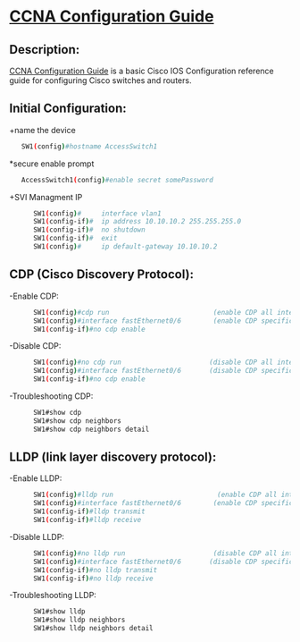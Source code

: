 # [CCNA Configuration Guide][pypi-url]

[pypi-url]: https://www.cisco.com/c/en/us/training-events/training-certifications/certifications/associate/ccna.html


## Description:
[CCNA Configuration Guide](https://www.cisco.com/c/en/us/training-events/training-certifications/certifications/associate/ccna.html) is a basic Cisco IOS Configuration reference guide for configuring Cisco switches and routers. 


## Initial Configuration:

+name the device

```sh
   SW1(config)#hostname AccessSwitch1
```

*secure enable prompt

```sh
   AccessSwitch1(config)#enable secret somePassword
```

+SVI Managment IP

```sh
      SW1(config)#     interface vlan1
      SW1(config-if)#  ip address 10.10.10.2 255.255.255.0
      SW1(config-if)#  no shutdown
      SW1(config-if)#  exit
      SW1(config)#     ip default-gateway 10.10.10.2
```

## CDP (Cisco Discovery Protocol):

-Enable CDP:

```sh
      SW1(config)#cdp run                          (enable CDP all interfaces)
      SW1(config)#interface fastEthernet0/6        (enable CDP specific interface)
      SW1(config-if)#no cdp enable 

```

-Disable CDP:

```sh
      SW1(config)#no cdp run                      (disable CDP all interfaces)
      SW1(config)#interface fastEthernet0/6       (disable CDP specific interface)
      SW1(config-if)#no cdp enable 


```
-Troubleshooting CDP:

```sh
      SW1#show cdp
      SW1#show cdp neighbors
      SW1#show cdp neighbors detail 
```

## LLDP (link layer discovery protocol):

-Enable LLDP:

```sh
      SW1(config)#lldp run                          (enable CDP all interfaces)
      SW1(config)#interface fastEthernet0/6        (enable CDP specific interface)
      SW1(config-if)#lldp transmit 
      SW1(config-if)#lldp receive

```

-Disable LLDP:

```sh
      SW1(config)#no lldp run                      (disable CDP all interfaces)
      SW1(config)#interface fastEthernet0/6       (disable CDP specific interface)
      SW1(config-if)#no lldp transmit 
      SW1(config-if)#no lldp receive


```

-Troubleshooting LLDP:

```sh
      SW1#show lldp
      SW1#show lldp neighbors
      SW1#show lldp neighbors detail 
```
<!---


## Features:
* Create new files on your deskop by saying `sesame <wait for indicator> create file named <filename.extension>`.
* Delete existing files on your deskop by saying `sesame <wait for indicator> delete file named <filename.extension>`.
* Create new Folders on your deskop by saying `sesame <wait for indicator> create folder named <foldername>`.
* Delete existing Folders on your deskop by saying `sesame <wait for indicator> delete folder named <foldername>`.
* Close any application on your PC by saying `sesame <wait for indicator> close <app name>`.
* Open any application on your PC by saying `sesame <wait for indicator> open <app name>`.
* Search anything on Google by saying `sesame <wait for indicator> sarch Google <Query>`.
* Search anything on Youtube by saying `sesame <wait for indicator> sarch Youtube <Query>`.
* Sign out of your account by saying `sesame <wait for indicator> sign out`.
* Shutdown your computer by saying `sesame <wait for indicator> shutdown computer`.
* Restart your computer by saying `sesame <wait for indicator> restart computer`.


## Installation:
Install playsound:
```sh
pip install playsound==1.2.2
```
Install AppOpener:
```sh
pip install AppOpener
```
Install speech_recognition:
```sh
pip install speech_recognition
```
Install gTTS:
```sh
pip install gTTS
```
Install pocketsphinx:
```sh
pip3 install pocketsphinx
```
In project.py, file in create_file(), delete_file(), create_folder() and delete_folder() functions make sure you choose convenient path where you want to create/delete files, and change listen-start-sound.mp3 path or it will default to speaking "recording" as an indicator to start recording.


## Requirements:
To use all of the functionality of the program, you should have installed:

* **Python** 3.8+ (required)
* **playsound** 1.2.2 (required)
* **AppOpener** 1.7+ (required)
* **speech_recognition** 3.10.0+ (required)
* **gTTS**  2.4.0+ (required)
* **pocketsphinx** 5.0.2+ (required)
* **PyAudio**    (required)




## More Information:
For more information check out these libraries :
- [SpeechRecognition 1.2.4](https://pypi.org/project/SpeechRecognition/1.2.4/)
- [pocketsphinx 5.0.2](https://pypi.org/project/pocketsphinx/)
- [appopener 1.7](https://pypi.org/project/appopener/)
- [gTTS 2.4.0](https://pypi.org/project/gTTS/)
- [playsound 1.3.0](https://pypi.org/project/playsound/)
- [webbrowser](https://docs.python.org/3/library/webbrowser.html)
- [os](https://docs.python.org/3/library/os.html)



## Author:
Mohamed Saaid

--->


